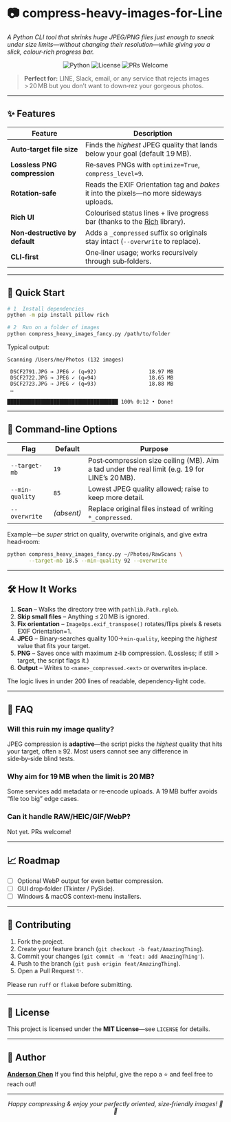 # 📷 compress-heavy-images-for-Line

*A Python CLI tool that shrinks huge JPEG/PNG files just enough to sneak under size limits—without changing their resolution—while giving you a slick, colour‑rich progress bar.*

<p align="center">
  <img alt="Python" src="https://img.shields.io/badge/python-3.8%2B-blue">
  <img alt="License" src="https://img.shields.io/github/license/anderson155081/Line-Image-Compressor">  
  <img alt="PRs Welcome" src="https://img.shields.io/badge/PRs-welcome-brightgreen">
</p>

> **Perfect for:** LINE, Slack, email, or any service that rejects images > 20 MB but you don’t want to down‑rez your gorgeous photos.

---

## ✨ Features

| Feature                        | Description                                                                                                     |
| ------------------------------ | --------------------------------------------------------------------------------------------------------------- |
| **Auto‑target file size**      | Finds the *highest* JPEG quality that lands below your goal (default 19 MB).                                    |
| **Lossless PNG compression**   | Re‑saves PNGs with `optimize=True`, `compress_level=9`.                                                         |
| **Rotation‑safe**              | Reads the EXIF Orientation tag and *bakes* it into the pixels—no more sideways uploads.                         |
| **Rich UI**                    | Colourised status lines + live progress bar (thanks to the [Rich](https://github.com/Textualize/rich) library). |
| **Non‑destructive by default** | Adds a `_compressed` suffix so originals stay intact (`--overwrite` to replace).                                |
| **CLI‑first**                  | One‑liner usage; works recursively through sub‑folders.                                                         |

---

## 🚀 Quick Start

```bash
# 1  Install dependencies
python -m pip install pillow rich

# 2  Run on a folder of images
python compress_heavy_images_fancy.py /path/to/folder
```

Typical output:

```
Scanning /Users/me/Photos (132 images)

 DSCF2791.JPG → JPEG ✓ (q=92)                 18.97 MB
 DSCF2722.JPG → JPEG ✓ (q=94)                 18.65 MB
 DSCF2723.JPG → JPEG ✓ (q=93)                 18.88 MB
 …

████████████████████████████████████ 100% 0:12 • Done!
```

---

## 🔧 Command‑line Options

| Flag            | Default    | Purpose                                                                                        |
| --------------- | ---------- | ---------------------------------------------------------------------------------------------- |
| `--target-mb`   | `19`       | Post‑compression size ceiling (MB). Aim a tad under the real limit (e.g. 19 for LINE’s 20 MB). |
| `--min-quality` | `85`       | Lowest JPEG quality allowed; raise to keep more detail.                                        |
| `--overwrite`   | *(absent)* | Replace original files instead of writing `*_compressed`.                                      |

Example—be *super* strict on quality, overwrite originals, and give extra head‑room:

```bash
python compress_heavy_images_fancy.py ~/Photos/RawScans \
       --target-mb 18.5 --min-quality 92 --overwrite
```

---

## 🛠️  How It Works

1. **Scan** – Walks the directory tree with `pathlib.Path.rglob`.
2. **Skip small files** – Anything ≤ 20 MB is ignored.
3. **Fix orientation** – `ImageOps.exif_transpose()` rotates/flips pixels & resets EXIF Orientation=1.
4. **JPEG** – Binary‑searches quality 100→`min-quality`, keeping the *highest* value that fits your target.
5. **PNG** – Saves once with maximum z‑lib compression. (Lossless; if still > target, the script flags it.)
6. **Output** – Writes to `<name>_compressed.<ext>` or overwrites in‑place.

The logic lives in under 200 lines of readable, dependency‑light code.

---

## 🤔 FAQ

### Will this ruin my image quality?

JPEG compression is **adaptive**—the script picks the *highest* quality that hits your target, often ≥ 92. Most users cannot see any difference in side‑by‑side blind tests.

### Why aim for 19 MB when the limit is 20 MB?

Some services add metadata or re‑encode uploads. A 19 MB buffer avoids “file too big” edge cases.

### Can it handle RAW/HEIC/GIF/WebP?

Not yet. PRs welcome!

---

## 📈 Roadmap

* [ ] Optional WebP output for even better compression.
* [ ] GUI drop‑folder (Tkinter / PySide).
* [ ] Windows & macOS context‑menu installers.

---

## 🤝 Contributing

1. Fork the project.
2. Create your feature branch (`git checkout -b feat/AmazingThing`).
3. Commit your changes (`git commit -m 'feat: add AmazingThing'`).
4. Push to the branch (`git push origin feat/AmazingThing`).
5. Open a Pull Request ✨.

Please run `ruff` or `flake8` before submitting.

---

## 📜 License

This project is licensed under the **MIT License**—see `LICENSE` for details.

---

## 👤 Author

**[Anderson Chen](https://github.com/anderson155081)**
If you find this helpful, give the repo a ⭐ and feel free to reach out!

---

<p align="center"><i>Happy compressing & enjoy your perfectly oriented, size‑friendly images! 📸✨</i></p>

